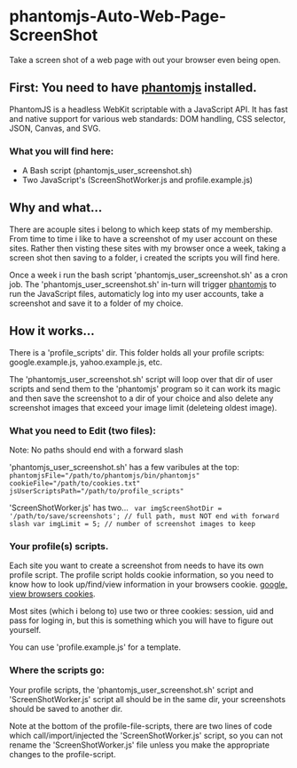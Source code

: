 # phantomjs-Auto-Web-Page-ScreenShot
Take a screen shot of a web page with out your browser even being open.

## First: You need to have [phantomjs](http://phantomjs.org/) installed.
PhantomJS is a headless WebKit scriptable with a JavaScript API. It has fast and native support for various web standards: DOM handling, CSS selector, JSON, Canvas, and SVG.

### What you will find here:
* A Bash script (phantomjs_user_screenshot.sh)
* Two JavaScript's (ScreenShotWorker.js and profile.example.js)

## Why and what...
There are acouple sites i belong to which keep stats of my membership. From time to time i like to have a screenshot of my user account on these sites. Rather then visting these sites with my browser once a week, taking a screen shot then saving to a folder, i created the scripts you will find here.

Once a week i run the bash script 'phantomjs_user_screenshot.sh' as a cron job. The 'phantomjs_user_screenshot.sh' in-turn will trigger [phantomjs](http://phantomjs.org/) to run the JavaScript files, automaticly log into my user accounts, take a screenshot and save it to a folder of my choice.

## How it works...
There is a 'profile_scripts' dir. This folder holds all your profile scripts: google.example.js, yahoo.example.js, etc.

The 'phantomjs_user_screenshot.sh' script will loop over that dir of user scripts and send them to the 'phantomjs' program so it can work its magic and then save the screenshot to a dir of your choice and also delete any screenshot images that exceed your image limit (deleteing oldest image).

### What you need to Edit (two files):
Note: No paths should end with a forward slash

'phantomjs_user_screenshot.sh' has a few varibules at the top:
``
phantomjsFile="/path/to/phantomjs/bin/phantomjs"
cookieFile="/path/to/cookies.txt"
jsUserScriptsPath="/path/to/profile_scripts"``

'ScreenShotWorker.js' has two...
``
var imgScreenShotDir = '/path/to/save/screenshots'; // full path, must NOT end with forward slash
var imgLimit = 5; // number of screenshot images to keep``

### Your profile(s) scripts.
Each site you want to create a screenshot from needs to have its own profile script. The profile script holds cookie information, so you need to know how to look up/find/view information in your browsers cookie. [google, view browsers cookies](https://www.google.com/search?q=view+your+cookies+in+different+browsers).

Most sites (which i belong to) use two or three cookies: session, uid and pass for loging in, but this is something which you will have to figure out yourself.

You can use 'profile.example.js' for a template.


### Where the scripts go:
Your profile scripts, the 'phantomjs_user_screenshot.sh' script and 'ScreenShotWorker.js' script all should be in the same dir, your screenshots should be saved to another dir.

Note at the bottom of the profile-file-scripts, there are two lines of code which call/import/injected the 'ScreenShotWorker.js' script, so you can not rename the 'ScreenShotWorker.js' file unless you make the appropriate changes to the profile-script.




